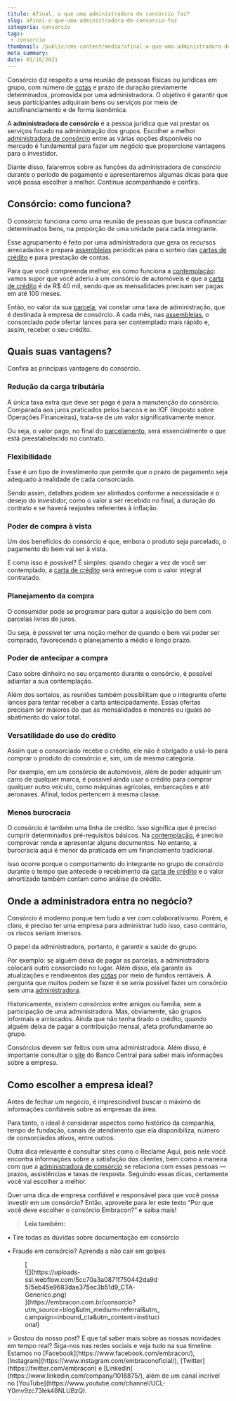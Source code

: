```yaml
---
titulo: Afinal, o que uma administradora de consórcio faz?
slug: afinal-o-que-uma-administradora-de-consorcio-faz
categoria: consorcio
tags:
 - consorcio
thumbnail: /public/cms-content/media/afinal-o-que-uma-administradora-de-consorcio-faz.jpg
meta_summary: 
date: 01/10/2021
---
```

Consórcio diz respeito a uma reunião de pessoas físicas ou jurídicas em grupo, com número de [cotas](https://www.embracon.com.br/conhecaoconsorcio/o-que-e-a-cota-de-consorcio) e prazo de duração previamente determinados, promovida por uma administradora. O objetivo é garantir que seus participantes adquiram bens ou serviços por meio de autofinanciamento e de forma isonômica.

A **administradora de consórcio** é a pessoa jurídica que vai prestar os serviços focado na administração dos grupos. Escolher a melhor [administradora de consórcio](https://www.embracon.com.br/conhecaoconsorcio/o-que-e-uma-administradora-de-consorcio) entre as várias opções disponíveis no mercado é fundamental para fazer um negócio que proporcione vantagens para o investidor.

Diante disso, falaremos sobre as funções da administradora de consórcio durante o período de pagamento e apresentaremos algumas dicas para que você possa escolher a melhor. Continue acompanhando e confira.

Consórcio: como funciona?
-------------------------

O consórcio funciona como uma reunião de pessoas que busca cofinanciar determinados bens, na proporção de uma unidade para cada integrante.

Esse agrupamento é feito por uma administradora que gera os recursos arrecadados e prepara [assembleias](https://www.embracon.com.br/blog/assembleia-de-consorcio-como-funciona) periódicas para o sorteio das [cartas de crédito](https://www.embracon.com.br/conhecaoconsorcio/o-que-e-carta-de-credito) e para prestação de contas.

Para que você compreenda melhor, eis como funciona a [contemplação](https://www.embracon.com.br/conhecaoconsorcio/o-que-e-contemplacao): vamos supor que você aderiu a um consórcio de automóveis e que a [carta de crédito](https://www.embracon.com.br/conhecaoconsorcio/o-que-e-carta-de-credito) é de R$ 40 mil, sendo que as mensalidades precisam ser pagas em até 100 meses.

Então, no valor da sua [parcela](https://www.embracon.com.br/blog/parcela-de-consorcio-tem-juros), vai constar uma taxa de administração, que é destinada à empresa de consórcio. A cada mês, nas [assembleias](https://www.embracon.com.br/blog/assembleia-de-consorcio-como-funciona), o consorciado pode ofertar lances para ser contemplado mais rápido e, assim, receber o seu crédito.

Quais suas vantagens?
---------------------

Confira as principais vantagens do consórcio.

### Redução da carga tributária

A única taxa extra que deve ser paga é para a manutenção do consórcio. Comparada aos juros praticados pelos bancos e ao IOF (Imposto sobre Operações Financeiras), trata-se de um valor significativamente menor.

Ou seja, o valor pago, no final do [parcelamento](https://www.embracon.com.br/blog/como-e-feito-o-pagamento-da-parcela-do-consorcio), será essencialmente o que está preestabelecido no contrato.

### Flexibilidade

Esse é um tipo de investimento que permite que o prazo de pagamento seja adequado à realidade de cada consorciado.

Sendo assim, detalhes podem ser alinhados conforme a necessidade e o desejo do investidor, como o valor a ser recebido no final, a duração do contrato e se haverá reajustes referentes à inflação.

### Poder de compra à vista

Um dos benefícios do consórcio é que, embora o produto seja parcelado, o pagamento do bem vai ser à vista.

E como isso é possível? É simples: quando chegar a vez de você ser contemplado, a [carta de crédito](https://www.embracon.com.br/conhecaoconsorcio/o-que-e-carta-de-credito) será entregue com o valor integral contratado.

### Planejamento da compra

O consumidor pode se programar para quitar a aquisição do bem com parcelas livres de juros.

Ou seja, é possível ter uma noção melhor de quando o bem vai poder ser comprado, favorecendo o planejamento a médio e longo prazo.

### Poder de antecipar a compra

Caso sobre dinheiro no seu orçamento durante o consórcio, é possível adiantar a sua contemplação.

Além dos sorteios, as reuniões também possibilitam que o integrante oferte lances para tentar receber a carta antecipadamente. Essas ofertas precisam ser maiores do que as mensalidades e menores ou iguais ao abatimento do valor total.

### Versatilidade do uso do crédito

Assim que o consorciado recebe o crédito, ele não é obrigado a usá-lo para comprar o produto do consórcio e, sim, um da mesma categoria.

Por exemplo, em um consórcio de automóveis, além de poder adquirir um carro de qualquer marca, é possível ainda usar o crédito para comprar qualquer outro veículo, como máquinas agrícolas, embarcações e até aeronaves. Afinal, todos pertencem à mesma classe.

### Menos burocracia

O consórcio é também uma linha de crédito. Isso significa que é preciso cumprir determinados pré-requisitos básicos. Na [contemplação](https://www.embracon.com.br/conhecaoconsorcio/o-que-e-contemplacao), é preciso comprovar renda e apresentar alguns documentos. No entanto, a burocracia aqui é menor da praticada em um financiamento tradicional.

Isso ocorre porque o comportamento do integrante no grupo de consórcio durante o tempo que antecede o recebimento da [carta de crédito](https://www.embracon.com.br/conhecaoconsorcio/o-que-e-carta-de-credito) e o valor amortizado também contam como análise de crédito.

Onde a administradora entra no negócio?
---------------------------------------

Consórcio é moderno porque tem tudo a ver com colaborativismo. Porém, é claro, é preciso ter uma empresa para administrar tudo isso, caso contrário, os riscos seriam imensos.

O papel da administradora, portanto, é garantir a saúde do grupo.

Por exemplo: se alguém deixa de pagar as parcelas, a administradora colocará outro consorciado no lugar. Além disso, ela garante as atualizações e rendimentos das [cotas](https://www.embracon.com.br/conhecaoconsorcio/o-que-e-a-cota-de-consorcio) por meio de fundos rentáveis. A pergunta que muitos podem se fazer é se seria possível fazer um consórcio sem uma [administradora](https://www.embracon.com.br/conhecaoconsorcio/o-que-e-uma-administradora-de-consorcio).

Historicamente, existem consórcios entre amigos ou família, sem a participação de uma administradora. Mas, obviamente, são grupos informais e arriscados. Ainda que não tenha tirado o crédito, quando alguém deixa de pagar a contribuição mensal, afeta profundamente ao grupo.

Consórcios devem ser feitos com uma administradora. Além disso, é importante consultar o [site](https://www.bcb.gov.br/pt-br/#!/home) do Banco Central para saber mais informações sobre a empresa.

Como escolher a empresa ideal?
------------------------------

Antes de fechar um negócio, é imprescindível buscar o máximo de informações confiáveis sobre as empresas da área.

Para tanto, o ideal é considerar aspectos como histórico da companhia, tempo de fundação, canais de atendimento que ela disponibiliza, número de consorciados ativos, entre outros.

Outra dica relevante é consultar sites como o Reclame Aqui, pois nele você encontra informações sobre a satisfação dos clientes, bem como a maneira com que a [administradora de consórcio](https://www.embracon.com.br/conhecaoconsorcio/o-que-e-uma-administradora-de-consorcio) se relaciona com essas pessoas — prazos, assistências e taxas de resposta. Seguindo essas dicas, certamente você vai escolher a melhor.

Quer uma dica de empresa confiável e responsável para que você possa investir em um consórcio? Então, aproveite para ler este texto “Por que você deve escolher o consórcio Embracon?” e saiba mais!

> **Leia também:**

**‍**• Tire todas as dúvidas sobre documentação em consórcio

• Fraude em consórcio? Aprenda a não cair em golpes

<figure class="w-richtext-figure-type-image w-richtext-align-center" style="max-width:310px">[<div>![](https://uploads-ssl.webflow.com/5cc70a3a0871f750442da9d5/5eb45e9683dae375ec3b51d9_CTA-Generico.png)</div>](https://embracon.com.br/consorcio?utm_source=blog&utm_medium=referral&utm_campaign=inbound_cta&utm_content=institucional)</figure>> Gostou do nosso post? E que tal saber mais sobre as nossas novidades em tempo real? Siga-nos nas redes sociais e veja tudo na sua timeline. Estamos no [Facebook](https://www.facebook.com/embracon/), [Instagram](https://www.instagram.com/embraconoficial/), [Twitter](https://twitter.com/embracon) e [LinkedIn](https://www.linkedin.com/company/1018875/), além de um canal incrível no [YouTube](https://www.youtube.com/channel/UCL-Y0mv9zc73Iek48NLUBzQ).

